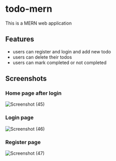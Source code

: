 # todo-mern
This is a MERN web application

## Features
- users can register and login and add new todo 
- users can delete their todos
- users can mark completed or not completed
## Screenshots
### Home page after login

![Screenshot (45)](https://user-images.githubusercontent.com/114590452/222331862-e427ce01-33bf-4695-a8db-8b0f2e61dff2.png)

### Login page
![Screenshot (46)](https://user-images.githubusercontent.com/114590452/222332010-7f8feefb-0df3-4bf5-b32e-c1c1d9094824.png)

### Register page
![Screenshot (47)](https://user-images.githubusercontent.com/114590452/222332036-8ee162d0-694d-45bb-8288-f5d08bab799d.png)
